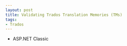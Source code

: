 ```yaml
---
layout: post
title: Validating Trados Translation Memories (TMs)
tags:
- Trados
---
```

- ASP.NET Classic
